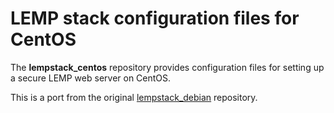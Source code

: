 # LEMP stack configuration files for CentOS

The **lempstack_centos** repository provides configuration files for setting up a secure LEMP web server on CentOS.

This is a port from the original [lempstack_debian](https://github.com/dommyet/lempstack_debian) repository.
